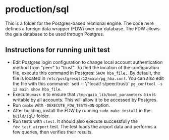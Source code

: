 # production/sql
This is a folder for the Postgres-based relational engine. The code here defines a foreign data wrapper (FDW) over our database. The FDW allows the gaia database to be used through Postgres.

## Instructions for running unit test

* Edit Postgres login configuration to change local account authentication method from "peer" to "trust". To find the location of the configuration file, execute this command in Postgres: `SHOW hba_file;`. By default, the file is located in `/etc/postgresql/12/main/pg_hba.conf`. You can also edit the file with this command: `sed -i '/^local/ s/peer/trust/' ``pg_conftool -s 12 main show hba_file``.
* Execute`umask 0` to ensure that `/tmp/gaia_lib/boot_parameters.bin` is writable by all accounts. This will allow it to be accessed by Postgres.
* Run `cmake` with `-DEXECUTE_FDW_TESTS=ON` option.
* After building, install the FDW by running `sudo make install` in the `build/sql/` folder.
* Run tests with `ctest`. It should also execute successfully the `fdw_test.airport` test. The test loads the airport data and performs a few queries, then verifies their results.
